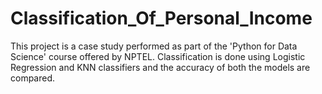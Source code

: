 # Classification_Of_Personal_Income
This project is a case study performed as part of the 'Python for Data Science' course offered by NPTEL.  Classification is done using Logistic Regression and KNN classifiers and the accuracy of both the models are compared.
